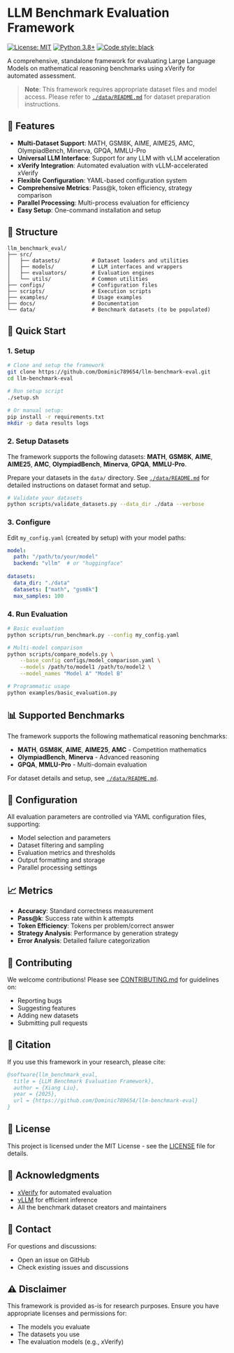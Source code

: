 # LLM Benchmark Evaluation Framework

[![License: MIT](https://img.shields.io/badge/License-MIT-yellow.svg)](https://opensource.org/licenses/MIT)
[![Python 3.8+](https://img.shields.io/badge/python-3.8+-blue.svg)](https://www.python.org/downloads/)
[![Code style: black](https://img.shields.io/badge/code%20style-black-000000.svg)](https://github.com/psf/black)

A comprehensive, standalone framework for evaluating Large Language Models on mathematical reasoning benchmarks using xVerify for automated assessment.

> **Note**: This framework requires appropriate dataset files and model access. Please refer to [`./data/README.md`](./data/README.md) for dataset preparation instructions.

## 🎯 Features

- **Multi-Dataset Support**: MATH, GSM8K, AIME, AIME25, AMC, OlympiadBench, Minerva, GPQA, MMLU-Pro
- **Universal LLM Interface**: Support for any LLM with vLLM acceleration
- **xVerify Integration**: Automated evaluation with vLLM-accelerated xVerify
- **Flexible Configuration**: YAML-based configuration system
- **Comprehensive Metrics**: Pass@k, token efficiency, strategy comparison
- **Parallel Processing**: Multi-process evaluation for efficiency
- **Easy Setup**: One-command installation and setup

## 📁 Structure

```
llm_benchmark_eval/
├── src/
│   ├── datasets/          # Dataset loaders and utilities
│   ├── models/            # LLM interfaces and wrappers
│   ├── evaluators/        # Evaluation engines
│   └── utils/             # Common utilities
├── configs/               # Configuration files
├── scripts/               # Execution scripts
├── examples/              # Usage examples
├── docs/                  # Documentation
└── data/                  # Benchmark datasets (to be populated)
```

## 🚀 Quick Start

### 1. Setup

```bash
# Clone and setup the framework
git clone https://github.com/Dominic789654/llm-benchmark-eval.git
cd llm-benchmark-eval

# Run setup script
./setup.sh

# Or manual setup:
pip install -r requirements.txt
mkdir -p data results logs
```

### 2. Setup Datasets

The framework supports the following datasets: **MATH**, **GSM8K**, **AIME**, **AIME25**, **AMC**, **OlympiadBench**, **Minerva**, **GPQA**, **MMLU-Pro**.

Prepare your datasets in the `data/` directory. See [`./data/README.md`](./data/README.md) for detailed instructions on dataset format and setup.

```bash
# Validate your datasets
python scripts/validate_datasets.py --data_dir ./data --verbose
```

### 3. Configure

Edit `my_config.yaml` (created by setup) with your model paths:

```yaml
model:
  path: "/path/to/your/model"
  backend: "vllm"  # or "huggingface"
  
datasets:
  data_dir: "./data"
  datasets: ["math", "gsm8k"]
  max_samples: 100
```

### 4. Run Evaluation

```bash
# Basic evaluation
python scripts/run_benchmark.py --config my_config.yaml

# Multi-model comparison
python scripts/compare_models.py \
    --base_config configs/model_comparison.yaml \
    --models /path/to/model1 /path/to/model2 \
    --model_names "Model A" "Model B"

# Programmatic usage
python examples/basic_evaluation.py
```

## 📊 Supported Benchmarks

The framework supports the following mathematical reasoning benchmarks:
- **MATH**, **GSM8K**, **AIME**, **AIME25**, **AMC** - Competition mathematics
- **OlympiadBench**, **Minerva** - Advanced reasoning
- **GPQA**, **MMLU-Pro** - Multi-domain evaluation

For dataset details and setup, see [`./data/README.md`](./data/README.md).

## 🔧 Configuration

All evaluation parameters are controlled via YAML configuration files, supporting:
- Model selection and parameters
- Dataset filtering and sampling
- Evaluation metrics and thresholds
- Output formatting and storage
- Parallel processing settings

## 📈 Metrics

- **Accuracy**: Standard correctness measurement
- **Pass@k**: Success rate within k attempts
- **Token Efficiency**: Tokens per problem/correct answer
- **Strategy Analysis**: Performance by generation strategy
- **Error Analysis**: Detailed failure categorization

## 🤝 Contributing

We welcome contributions! Please see [CONTRIBUTING.md](CONTRIBUTING.md) for guidelines on:
- Reporting bugs
- Suggesting features
- Adding new datasets
- Submitting pull requests

## 📝 Citation

If you use this framework in your research, please cite:

```bibtex
@software{llm_benchmark_eval,
  title = {LLM Benchmark Evaluation Framework},
  author = {Xiang Liu},
  year = {2025},
  url = {https://github.com/Dominic789654/llm-benchmark-eval}
}
```

## 📄 License

This project is licensed under the MIT License - see the [LICENSE](LICENSE) file for details.

## 🙏 Acknowledgments

- [xVerify](https://huggingface.co/IAAR-Shanghai/xVerify-0.5B-I) for automated evaluation
- [vLLM](https://github.com/vllm-project/vllm) for efficient inference
- All the benchmark dataset creators and maintainers

## 📧 Contact

For questions and discussions:
- Open an issue on GitHub
- Check existing issues and discussions

## ⚠️ Disclaimer

This framework is provided as-is for research purposes. Ensure you have appropriate licenses and permissions for:
- The models you evaluate
- The datasets you use
- The evaluation models (e.g., xVerify)
